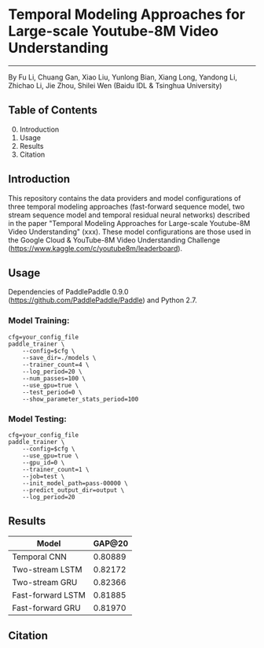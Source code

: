 # Temporal Modeling Approaches for Large-scale Youtube-8M Video Understanding
______________________________________________________________________________

By Fu Li, Chuang Gan, Xiao Liu, Yunlong Bian, Xiang Long, Yandong Li, Zhichao Li, Jie Zhou, Shilei Wen (Baidu IDL & Tsinghua University)

## Table of Contents
0. Introduction
1. Usage
2. Results
3. Citation

## Introduction
This repository contains the data providers and model configurations of three temporal modeling approaches (fast-forward sequence model, two stream sequence model and temporal residual neural networks) described in the paper "Temporal Modeling Approaches for Large-scale Youtube-8M Video Understanding" (xxx). 
These model configurations are those used in the Google Cloud & YouTube-8M Video Understanding Challenge (https://www.kaggle.com/c/youtube8m/leaderboard).

## Usage
Dependencies of PaddlePaddle 0.9.0 (https://github.com/PaddlePaddle/Paddle) and Python 2.7.

### Model Training:
```
cfg=your_config_file
paddle_trainer \
    --config=$cfg \
    --save_dir=./models \
    --trainer_count=4 \
    --log_period=20 \
    --num_passes=100 \
    --use_gpu=true \
    --test_period=0 \
    --show_parameter_stats_period=100
```

### Model Testing:
```
cfg=your_config_file
paddle_trainer \
    --config=$cfg \
    --use_gpu=true \
    --gpu_id=0 \
    --trainer_count=1 \
    --job=test \
    --init_model_path=pass-00000 \
    --predict_output_dir=output \
    --log_period=20 
```

## Results

Model | GAP@20
---------- | ----------
Temporal CNN | 0.80889
Two-stream LSTM | 0.82172
Two-stream GRU | 0.82366
Fast-forward LSTM | 0.81885
Fast-forward GRU | 0.81970

## Citation

